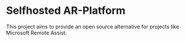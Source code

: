 # Selfhosted AR-Platform

This project aims to provide an open source alternative for projects like Microsoft Remote Assist.
